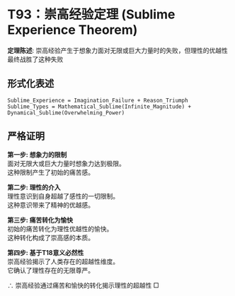 # T93：崇高经验定理 (Sublime Experience Theorem)  

**定理陈述**: 崇高经验产生于想象力面对无限或巨大力量时的失败，但理性的优越性最终战胜了这种失败  

## 形式化表述  
```  
Sublime_Experience = Imagination_Failure + Reason_Triumph  
Sublime_Types = Mathematical_Sublime(Infinite_Magnitude) + Dynamical_Sublime(Overwhelming_Power)  
```  

## 严格证明  

**第一步: 想象力的限制**  
面对无限大或巨大力量时想象力达到极限。  
这种限制产生了初始的痛苦感。  

**第二步: 理性的介入**  
理性意识到自身超越了感性的一切限制。  
这种意识带来了精神的优越感。  

**第三步: 痛苦转化为愉快**  
初始的痛苦转化为理性优越性的愉快。  
这种转化构成了崇高感的本质。  

**第四步: 基于T18意义必然性**  
崇高经验揭示了人类存在的超越性维度。  
它确认了理性存在的无限尊严。  

∴ 崇高经验通过痛苦和愉快的转化揭示理性的超越性 □  